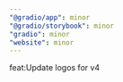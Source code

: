 ```yaml
---
"@gradio/app": minor
"@gradio/storybook": minor
"gradio": minor
"website": minor
---
```


feat:Update logos for v4
